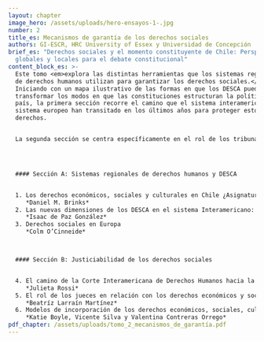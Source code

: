 ```yaml
---
layout: chapter
image_hero: /assets/uploads/hero-ensayos-1-.jpg
number: 2
title_es: Mecanismos de garantía de los derechos sociales
authors: GI-ESCR, HRC University of Essex y Universidad de Concepción
brief_es: "Derechos sociales y el momento constituyente de Chile: Perspectivas
  globales y locales para el debate constitucional"
content_block_es: >-
  Este tomo <em>explora las distintas herramientas que los sistemas regionales
  de derechos humanos utilizan para garantizar los derechos sociales.</em>
  Iniciando con un mapa ilustrativo de las formas en que los DESCA pueden
  transformar los modos en que las constituciones estructuran la política de un
  país, la primera sección recorre el camino que el sistema interamericano y el
  sistema europeo han transitado en los últimos años para proteger estos
  derechos.


  La segunda sección se centra específicamente en el rol de los tribunales –tanto regionales como nacionales– en la garantía de los derechos sociales: la denominada “justiciabilidad”. Aquí se presentan diversas posturas sobre el rol que los jueces pueden y deben tener en el respeto, protección y garantía de los derechos sociales, y los impactos que las diversas formas de incorporación del derecho internacional en la Constitución pueden tener sobre la función judicial.




  #### Sección A: Sistemas regionales de derechos humanos y DESCA


  1. Los derechos económicos, sociales y culturales en Chile ¿Asignatura pendiente?
     *Daniel M. Brinks*
  2. Las nuevas dimensiones de los DESCA en el sistema Interamericano: Vectores imprescindibles para el proceso constituyente de Chile 2021
     *Isaac de Paz González*
  3. Derechos sociales en Europa
     *Colm O’Cinneide*



  #### Sección B: Justiciabilidad de los derechos sociales


  4. El camino de la Corte Interamericana de Derechos Humanos hacia la justiciabilidad directa de los DESCA y su impacto en los ordenamientos jurídicos nacionales
     *Julieta Rossi*
  5. El rol de los jueces en relación con los derechos económicos y sociales
     *Beatríz Larraín Martínez*
  6. Modelos de incorporación de los derechos económicos, sociales, culturales y ambientales: Aprendizajes para el proceso constituyente chileno
     *Katie Boyle, Vicente Silva y Valentina Contreras Orrego*
pdf_chapter: /assets/uploads/tomo_2_mecanismos_de_garantía.pdf
---
```

